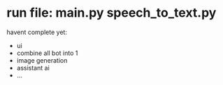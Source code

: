 # run file: main.py speech_to_text.py
havent complete yet:
* ui
* combine all bot into 1
* image generation
* assistant ai
* ...

